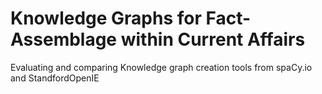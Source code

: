# Knowledge Graphs for Fact-Assemblage within Current Affairs
Evaluating and comparing Knowledge graph creation tools from spaCy.io and StandfordOpenIE
